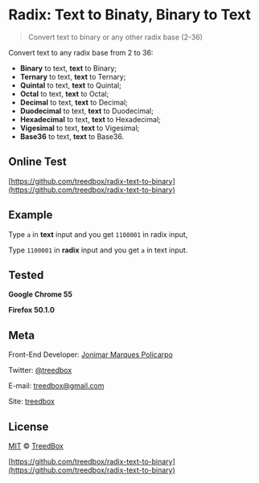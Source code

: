 # Radix: Text to Binaty, Binary to Text
> Convert text to binary or any other radix base (2-36)

Convert text to any radix base from 2 to 36:
* **Binary** to text, **text** to Binary;
* **Ternary** to text, **text** to Ternary;
* **Quintal** to text, **text** to Quintal;
* **Octal** to text, **text** to Octal;
* **Decimal** to text, **text** to Decimal;
* **Duodecimal** to text, **text** to Duodecimal;
* **Hexadecimal** to text, **text** to Hexadecimal;
* **Vigesimal** to text, **text** to Vigesimal;
* **Base36** to text, **text** to Base36.

## Online Test
[https://github.com/treedbox/radix-text-to-binary](https://github.com/treedbox/radix-text-to-binary)

## Example
Type `a` in **text** input and you get `1100001` in radix input,

Type `1100001` in **radix** input and you get `a` in text input.

## Tested
**Google Chrome 55**

**Firefox 50.1.0**

## Meta
Front-End Developer: [Jonimar Marques Policarpo](http://linkedin.com/in/treedbox 'LinkEdin')

Twitter: [@treedbox](http://twitter.com/treedbox)

E-mail: [treedbox@gmail.com](mailto:treedbox@gmail.com)

Site: [treedbox](http://treedbox.com)

## License
[MIT](LICENSE.md) © [TreedBox](https://github.com/treedbox)

[https://github.com/treedbox/radix-text-to-binary](https://github.com/treedbox/radix-text-to-binary)
